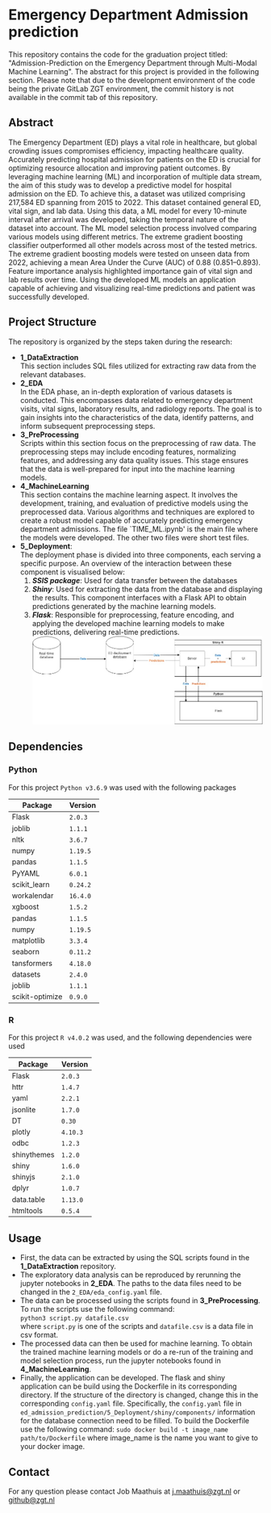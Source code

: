 # Emergency Department Admission prediction
This repository contains the code for the graduation project titled: "Admission-Prediction on the Emergency Department through Multi-Modal Machine Learning". 
The abstract for this project is provided in the following section. Please note that due to the development environment of the code being the private GitLab ZGT environment, the commit history is not available in the commit tab of this repository.

## Abstract
The Emergency Department (ED) plays a vital role in healthcare, but global crowding issues compromises efficiency, impacting healthcare quality. Accurately predicting hospital admission for patients on the ED is crucial for optimizing resource allocation and improving patient outcomes. By leveraging machine learning (ML) and incorporation of multiple data stream, the aim of this study was to develop a predictive model for hospital admission on the ED. To achieve this, a dataset was utilized comprising 217,584 ED spanning from 2015 to 2022. This dataset contained general ED, vital sign, and lab data. Using this data, a ML model for every 10-minute interval after arrival was developed, taking the temporal nature of the dataset into account. The ML model selection process involved comparing various models using different metrics. The extreme gradient boosting classifier outperformed all other models across most of the tested metrics. The extreme gradient boosting models were tested on unseen data from 2022, achieving a mean Area Under the Curve (AUC) of 0.88 (0.851–0.893). Feature importance analysis highlighted importance gain of vital sign and lab results over time. Using the developed ML models an application capable of achieving and visualizing real-time predictions and patient was successfully developed.

## Project Structure
The repository is organized by the steps taken during the research:  
* **1_DataExtraction**  
 This section includes SQL files utilized for extracting raw data from the relevant databases.
* **2_EDA**  
 In the EDA phase, an in-depth exploration of various datasets is conducted. This encompasses data related to emergency department visits, vital signs, laboratory results, and radiology reports. The goal is to gain insights into the characteristics of the data, identify patterns, and inform subsequent preprocessing steps.
* **3_PreProcessing**  
 Scripts within this section focus on the preprocessing of raw data. The preprocessing steps may include encoding features, normalizing features, and addressing any data quality issues. This stage ensures that the data is well-prepared for input into the machine learning models.
* **4_MachineLearning**  
 This section contains the machine learning aspect. It involves the development, training, and evaluation of predictive models using the preprocessed data. Various algorithms and techniques are explored to create a robust model capable of accurately predicting emergency department admissions. The file `TIME_ML.ipynb' is the main file where the models were developed. The other two files were short test files.  
* **5_Deployment**:  
The deployment phase is divided into three components, each serving a specific purpose. An overview of the interaction between these component is visualised below:
    1. _**SSIS package**_: Used for data transfer between the databases
    2. _**Shiny**_: Used for extracting the data from the database and displaying the results. This component interfaces with a Flask API to obtain predictions generated by the machine learning models.
    3. _**Flask**_: Responsible for preprocessing, feature encoding, and applying the developed machine learning models to make predictions, delivering real-time predictions.
![Overview of application](deployment_diagram.jpg)

## Dependencies
### Python
For this project `Python v3.6.9` was used with the following packages

| Package         | Version  |
|-----------------|----------|
| Flask           | `2.0.3`  |
| joblib          | `1.1.1`  |
| nltk            | `3.6.7`  |
| numpy           | `1.19.5` |
| pandas          | `1.1.5`  |
| PyYAML          | `6.0.1`  |
| scikit_learn    | `0.24.2` |
| workalendar     | `16.4.0` |
| xgboost         | `1.5.2`  |
| pandas          | `1.1.5`  |
| numpy           | `1.19.5` |
| matplotlib      | `3.3.4`  |
| seaborn         | `0.11.2` |
| tansformers     | `4.18.0` |
| datasets        | `2.4.0`  |
| joblib          | `1.1.1`  |
| scikit-optimize | `0.9.0`  |


### R
For this project `R v4.0.2` was used, and the following dependencies were used  

| Package         | Version  |
|-----------------|----------|
| Flask           | `2.0.3`  |
| httr            | `1.4.7`  |
| yaml            | `2.2.1`  |
| jsonlite        | `1.7.0`  |
| DT              | `0.30`   |
| plotly          | `4.10.3` |
| odbc            | `1.2.3`  |
| shinythemes     | `1.2.0`  |
| shiny           | `1.6.0`  |
| shinyjs         | `2.1.0`  |
| dplyr           | `1.0.7`  |
| data.table      | `1.13.0` |
| htmltools       | `0.5.4`  |



## Usage
* First, the data can be extracted by using the SQL scripts found in the **1_DataExtraction** repository.  
* The exploratory data analysis can be reproduced by rerunning the jupyter notebooks in **2_EDA**. The paths to the data files need to be changed in the `2_EDA/eda_config.yaml` file.  
* The data can be processed using the scripts found in **3_PreProcessing**. To run the scripts use the following command:  
`python3 script.py datafile.csv`  
where `script.py` is one of the scripts and `datafile.csv` is a data file in csv format.  
* The processed data can then be used for machine learning. To obtain the trained machine learning models or do a re-run of the training and model selection process, run the jupyter notebooks found in **4_MachineLearning**.
* Finally, the application can be developed. The flask and shiny application can be build using the Dockerfile in its corresponding directory. If the structure of the directory is changed, change this in the corresponding `config.yaml` file. Specifically, the `config.yaml` file in `ed_admission_prediction/5_Deployment/shiny/components/` information for the database connection need to be filled. To build the Dockerfile use the following command:
`sudo docker build -t image_name path/to/Dockerfile`
where image_name is the name you want to give to your docker image.



## Contact
For any question please contact Job Maathuis at j.maathuis@zgt.nl or github@zgt.nl





